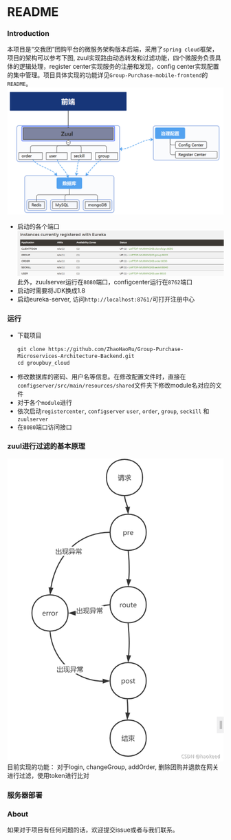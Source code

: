 
# README
### Introduction
本项目是“交我团”团购平台的微服务架构版本后端，采用了`spring cloud`框架，项目的架构可以参考下图, zuul实现路由动态转发和过滤功能，四个微服务负责具体的逻辑处理，register center实现服务的注册和发现，config center实现配置的集中管理。项目具体实现的功能详见`Group-Purchase-mobile-frontend`的`README`。
![arch](./assert/arch.png)
* 启动的各个端口
  ![port](assert/port.png)
  此外，zuulserver运行在`8080`端口，configcenter运行在`8762`端口
* 启动时需要将JDK换成1.8
* 启动eureka-server, 访问`http://localhost:8761/`可打开注册中心


### 运行
* 下载项目
  ```shell
  git clone https://github.com/ZhaoHaoRu/Group-Purchase-Microservices-Architecture-Backend.git
  cd groupbuy_cloud
  ```
* 修改数据库的密码、用户名等信息。在修改配置文件时，直接在`configserver/src/main/resources/shared`文件夹下修改module名对应的文件
* 对于各个`module`进行
* 依次启动`registercenter`, `configserver` `user`, `order`, `group`, `seckill` 和`zuulserver`
* 在`8080`端口访问接口

  
### zuul进行过滤的基本原理
![filter](assert/filter.png)
目前实现的功能：
对于login, changeGroup, addOrder, 删除团购并退款在网关进行过滤，使用token进行比对 

### 服务器部署

### About
如果对于项目有任何问题的话，欢迎提交issue或者与我们联系。

